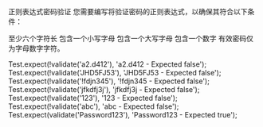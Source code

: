 正则表达式密码验证
您需要编写将验证密码的正则表达式，以确保其符合以下条件：

至少六个字符长
包含一个小写字母
包含一个大写字母
包含一个数字
有效密码仅为字母数字字符。


Test.expect(!validate('a2.d412'), 'a2.d412 - Expected false');
Test.expect(!validate('JHD5FJ53'), 'JHD5FJ53 - Expected false');
Test.expect(!validate('!fdjn345'), '!fdjn345 - Expected false');
Test.expect(!validate('jfkdfj3j'), 'jfkdfj3j - Expected false');
Test.expect(!validate('123'), '123 - Expected false');
Test.expect(!validate('abc'), 'abc - Expected false');
Test.expect(validate('Password123'), 'Password123 - Expected true');